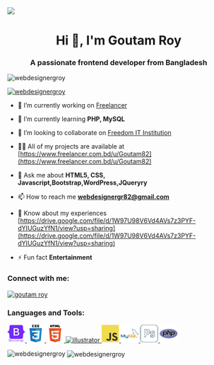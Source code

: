   <img src="https://media.licdn.com/dms/image/v2/D5616AQHDXYlUgT4F2g/profile-displaybackgroundimage-shrink_350_1400/B56ZUy_sv8GQAY-/0/1740317314896?e=1746057600&v=beta&t=fFhnAfSVt-P-kF9nd4LunwECh_hoD0VGoC0bztTI9rk">

<h1 align="center">Hi 👋, I'm Goutam Roy</h1>
<h3 align="center">A passionate frontend developer from Bangladesh</h3>

<p align="left"> <img src="https://komarev.com/ghpvc/?username=webdesignergroy&label=Profile%20views&color=0e75b6&style=flat" alt="webdesignergroy" /> </p>

<p align="left"> <a href="https://github.com/ryo-ma/github-profile-trophy"><img src="https://github-profile-trophy.vercel.app/?username=webdesignergroy" alt="webdesignergroy" /></a> </p>

- 🔭 I’m currently working on [Freelancer](https://www.freelancer.com.bd/u/Goutam82)

- 🌱 I’m currently learning **PHP, MySQL**

- 👯 I’m looking to collaborate on [Freedom IT Institution](https://freedomitinstitutions.com/)

- 👨‍💻 All of my projects are available at [https://www.freelancer.com.bd/u/Goutam82](https://www.freelancer.com.bd/u/Goutam82)

- 💬 Ask me about **HTML5, CSS, Javascript,Bootstrap,WordPress,JQueryry**

- 📫 How to reach me **webdesignergr82@gmail.com**

- 📄 Know about my experiences [https://drive.google.com/file/d/1W97U98V6Vd4AVs7z3PYF-dYIUGuzYfN1/view?usp=sharing](https://drive.google.com/file/d/1W97U98V6Vd4AVs7z3PYF-dYIUGuzYfN1/view?usp=sharing)

- ⚡ Fun fact **Entertainment**

<h3 align="left">Connect with me:</h3>
<p align="left">
<a href="https://linkedin.com/in/goutam roy" target="blank"><img align="center" src="https://raw.githubusercontent.com/rahuldkjain/github-profile-readme-generator/master/src/images/icons/Social/linked-in-alt.svg" alt="goutam roy" height="30" width="40" /></a>
</p>

<h3 align="left">Languages and Tools:</h3>
<p align="left"> <a href="https://getbootstrap.com" target="_blank" rel="noreferrer"> <img src="https://raw.githubusercontent.com/devicons/devicon/master/icons/bootstrap/bootstrap-plain-wordmark.svg" alt="bootstrap" width="40" height="40"/> </a> <a href="https://www.w3schools.com/css/" target="_blank" rel="noreferrer"> <img src="https://raw.githubusercontent.com/devicons/devicon/master/icons/css3/css3-original-wordmark.svg" alt="css3" width="40" height="40"/> </a> <a href="https://www.w3.org/html/" target="_blank" rel="noreferrer"> <img src="https://raw.githubusercontent.com/devicons/devicon/master/icons/html5/html5-original-wordmark.svg" alt="html5" width="40" height="40"/> </a> <a href="https://www.adobe.com/in/products/illustrator.html" target="_blank" rel="noreferrer"> <img src="https://www.vectorlogo.zone/logos/adobe_illustrator/adobe_illustrator-icon.svg" alt="illustrator" width="40" height="40"/> </a> <a href="https://developer.mozilla.org/en-US/docs/Web/JavaScript" target="_blank" rel="noreferrer"> <img src="https://raw.githubusercontent.com/devicons/devicon/master/icons/javascript/javascript-original.svg" alt="javascript" width="40" height="40"/> </a> <a href="https://www.mysql.com/" target="_blank" rel="noreferrer"> <img src="https://raw.githubusercontent.com/devicons/devicon/master/icons/mysql/mysql-original-wordmark.svg" alt="mysql" width="40" height="40"/> </a> <a href="https://www.photoshop.com/en" target="_blank" rel="noreferrer"> <img src="https://raw.githubusercontent.com/devicons/devicon/master/icons/photoshop/photoshop-line.svg" alt="photoshop" width="40" height="40"/> </a> <a href="https://www.php.net" target="_blank" rel="noreferrer"> <img src="https://raw.githubusercontent.com/devicons/devicon/master/icons/php/php-original.svg" alt="php" width="40" height="40"/> </a> </p>

<p><img align="left" src="https://github-readme-stats.vercel.app/api/top-langs?username=webdesignergroy&show_icons=true&locale=en&layout=compact" alt="webdesignergroy" /></p>

<p>&nbsp;<img align="center" src="https://github-readme-stats.vercel.app/api?username=webdesignergroy&show_icons=true&locale=en" alt="webdesignergroy" /></p>
